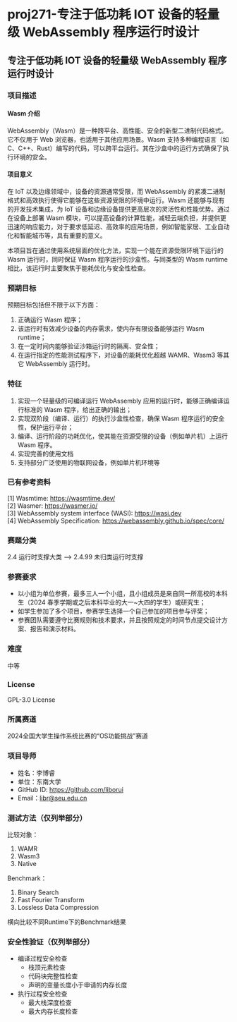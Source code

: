 # proj271-专注于低功耗 IOT 设备的轻量级 WebAssembly 程序运行时设计

## 专注于低功耗 IOT 设备的轻量级 WebAssembly 程序运行时设计

### 项目描述

#### Wasm 介绍

WebAssembly（Wasm）是一种跨平台、高性能、安全的新型二进制代码格式。它不仅用于 Web 浏览器，也适用于其他应用场景。Wasm 支持多种编程语言（如 C、C++、Rust）编写的代码，可以跨平台运行。其在沙盒中的运行方式确保了执行环境的安全。

#### 项目意义

在 IoT 以及边缘领域中，设备的资源通常受限，而 WebAssembly 的紧凑二进制格式和高效执行使得它能够在这些资源受限的环境中运行。Wasm 还能够与现有的开发技术集成，为 IoT 设备和边缘设备提供更高层次的灵活性和性能优势。通过在设备上部署 Wasm 模块，可以提高设备的计算性能，减轻云端负担，并提供更迅速的响应能力，对于要求低延迟、高效率的应用场景，例如智能家居、工业自动化和智能城市等，具有重要的意义。

本项目旨在通过使用系统层面的优化方法，实现一个能在资源受限环境下运行的 Wasm 运行时，同时保证 Wasm 程序运行的沙盒性。与同类型的 Wasm runtime 相比，该运行时主要聚焦于能耗优化与安全性检查。

### 预期目标

预期目标包括但不限于以下方面： 

1. 正确运行 Wasm 程序； 
2. 该运行时有效减少设备的内存需求，使内存有限设备能够运行 Wasm runtime； 
3. 在一定时间内能够验证沙箱运行时的隔离、安全性； 
4. 在运行指定的性能测试程序下，对设备的能耗优化超越 WAMR、Wasm3 等其它 WebAssembly 运行时。

### 特征

1. 实现一个轻量级的可编译运行 WebAssembly 应用的运行时，能够正确编译运行标准的 Wasm 程序，给出正确的输出；
2. 实现双阶段（编译、运行）的执行沙盒性检查，确保 Wasm 程序运行的安全性，保护运行平台；
3. 编译、运行阶段的功耗优化，使其能在资源受限的设备（例如单片机）上运行 Wasm 程序。
4. 实现完善的使用文档
5. 支持部分广泛使用的物联网设备，例如单片机环境等

### 已有参考资料

[1] Wasmtime: https://wasmtime.dev/  
[2] Wasmer: https://wasmer.io/  
[3] WebAssembly system interface (WASI): https://wasi.dev  
[4] WebAssembly Specification: https://webassembly.github.io/spec/core/  

### 赛题分类

2.4 运行时支撑大类 --> 2.4.99 未归类运行时支撑

### 参赛要求

- 以小组为单位参赛，最多三人一个小组，且小组成员是来自同一所高校的本科生（2024 春季学期或之后本科毕业的大一~大四的学生）或研究生；
- 如学生参加了多个项目，参赛学生选择一个自己参加的项目参与评奖；
- 参赛团队需要遵守比赛规则和技术要求，并且按照规定的时间节点提交设计方案、报告和演示材料。

### 难度

中等

### License

GPL-3.0 License

### 所属赛道

2024全国大学生操作系统比赛的“OS功能挑战”赛道

### 项目导师

- 姓名：李博睿
- 单位：东南大学
- GitHub ID: https://github.com/liborui
- Email：libr@seu.edu.cn

### 测试方法（仅列举部分）

比较对象：

1. WAMR
2. Wasm3
3. Native

Benchmark：

1. Binary Search
2. Fast Fourier Transform
3. Lossless Data Compression

横向比较不同Runtime下的Benchmark结果

### 安全性验证（仅列举部分）

+ 编译过程安全检查
  + 栈顶元素检查
  + 代码块完整性检查
  + 声明的变量长度小于申请的内存长度
+ 执行过程安全检查
  + 最大栈深度检查
  + 最大内存长度检查

